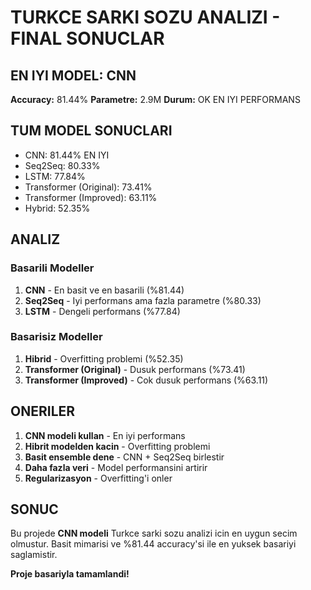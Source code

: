 
# TURKCE SARKI SOZU ANALIZI - FINAL SONUCLAR

## EN IYI MODEL: CNN
**Accuracy:** 81.44%
**Parametre:** 2.9M
**Durum:** OK EN IYI PERFORMANS

## TUM MODEL SONUCLARI

- CNN: 81.44% EN IYI
- Seq2Seq: 80.33% 
- LSTM: 77.84% 
- Transformer (Original): 73.41% 
- Transformer (Improved): 63.11% 
- Hybrid: 52.35% 


## ANALIZ

### Basarili Modeller
1. **CNN** - En basit ve en basarili (%81.44)
2. **Seq2Seq** - Iyi performans ama fazla parametre (%80.33)
3. **LSTM** - Dengeli performans (%77.84)

### Basarisiz Modeller
1. **Hibrid** - Overfitting problemi (%52.35)
2. **Transformer (Original)** - Dusuk performans (%73.41)
3. **Transformer (Improved)** - Cok dusuk performans (%63.11)

## ONERILER

1. **CNN modeli kullan** - En iyi performans
2. **Hibrit modelden kacin** - Overfitting problemi
3. **Basit ensemble dene** - CNN + Seq2Seq birlestir
4. **Daha fazla veri** - Model performansini artirir
5. **Regularizasyon** - Overfitting'i onler

## SONUC

Bu projede **CNN modeli** Turkce sarki sozu analizi icin en uygun secim olmustur.
Basit mimarisi ve %81.44 accuracy'si ile en yuksek basariyi saglamistir.

**Proje basariyla tamamlandi!**

